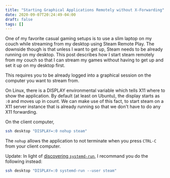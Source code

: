 ```yaml
---
title: "Starting Graphical Applications Remotely without X-Forwarding"
date: 2020-09-07T20:24:49-04:00
draft: false
tags: []
---
```


One of my favorite casual gaming setups is to use a slim laptop on my couch while streaming from my desktop using Steam Remote Play.  The downside though is that unless I want to get up, Steam needs to be already running on my desktop. This post describes how I start steam remotely from my couch so that I can stream my games without having to get up and set it up on my desktop first.

This requires you to be already logged into a graphical session on the computer you want to stream from. 

On Linux, there is a DISPLAY environmental variable which tells X11 where to show the application. By default (at least on Ubuntu), the display starts as `:0` and moves up in count. We can make use of this fact, to start steam on a X11 server instance that is already running so that we don't have to do any X11 forwarding.

On the client computer,

```bash
ssh desktop "DISPLAY=:0 nohup steam"
```

The `nohup` allows the application to not terminate when you press `CTRL-C` from your client computer.

Update: In light of [discovering `systemd-run`](/blog/launchappsthroughterminal/), I recommand you
do the following instead:

```bash
ssh desktop "DISPLAY=:0 systemd-run --user steam"
```
